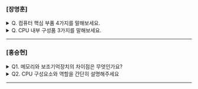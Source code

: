 ### [장명훈]

<details>
  <summary>Q. 컴퓨터 핵심 부품 4가지를 말해보세요. </summary>
  메모리, CPU, 보조 기억 장치, 입출력 장치
</details>

<details>
  <summary>Q. CPU 내부 구성품 3가지를 말해보세요. </summary>
  ALU, 제어 장치, 레지스터
</details>

---

### [홍승현]

<details>
  <summary>Q1. 메모리와 보조기억장치의 차이점은 무엇인가요? </summary>

- 메모리는 실행할 정보를 저장합니다. 즉, 현재 실행되는 프로그램(=프로세스)의 명령어와 데이터를 저장합니다. 

- 보조기억장치는 보관할 정보를 저장합니다. 즉, 전원이 꺼져도 보관될 프로그램을 저장합니다.

</details>

<details>
  <summary>Q2. CPU 구성요소와 역할을 간단히 설명해주세요 </summary>
  
- CPU 내부에는 산술연산장치, 제어장치, 레지스터, 캐시 메모리로 구성되어 있습니다.

-  산술연산장치는 산술 및 논리 연산을 수행하는 장치이며 제어장치는 명령어를 해석하고 실행을 제어합니다. 레지스터는 고속 메모리로써 데이터를 일시적으로 저장합니다. 캐시 메모리는 고속 데이터 접근을 위한 메모리입니다.

</details>

---